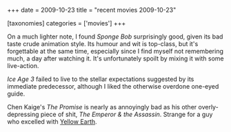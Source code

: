 +++
date = 2009-10-23
title = "recent movies 2009-10-23"

[taxonomies]
categories = ['movies']
+++

On a much lighter note, I found *Sponge Bob* surprisingly good, given
its bad taste crude animation style. Its humour and wit is top-class,
but it's forgettable at the same time, especially since I find myself
not remembering much, a day after watching it. It's unfortunately
spoilt by mixing it with some live-action.

*Ice Age 3* failed to live to the stellar expectations suggested by its
immediate predecessor, although I liked the otherwise overdone one-eyed
guide.

Chen Kaige's *The Promise* is nearly as annoyingly bad as his other
overly-depressing piece of shit, *The Emperor & the Assassin*. Strange
for a guy who excelled with [Yellow Earth].

  [Yellow Earth]: http://tshepang.net/yellow-earth-1984
